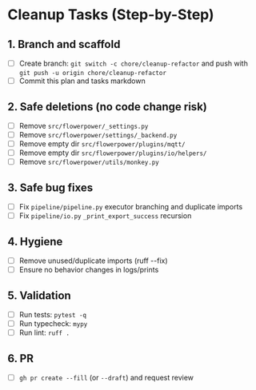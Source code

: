  # Cleanup Tasks (Step-by-Step)
 
 ## 1. Branch and scaffold
 - [ ] Create branch: `git switch -c chore/cleanup-refactor` and push with `git push -u origin chore/cleanup-refactor`
 - [ ] Commit this plan and tasks markdown
 
 ## 2. Safe deletions (no code change risk)
 - [ ] Remove `src/flowerpower/_settings.py`
 - [ ] Remove `src/flowerpower/settings/_backend.py`
 - [ ] Remove empty dir `src/flowerpower/plugins/mqtt/`
 - [ ] Remove empty dir `src/flowerpower/plugins/io/helpers/`
 - [ ] Remove `src/flowerpower/utils/monkey.py`
 
 ## 3. Safe bug fixes
 - [ ] Fix `pipeline/pipeline.py` executor branching and duplicate imports
 - [ ] Fix `pipeline/io.py` `_print_export_success` recursion
 
 ## 4. Hygiene
 - [ ] Remove unused/duplicate imports (ruff --fix)
 - [ ] Ensure no behavior changes in logs/prints
 
 ## 5. Validation
 - [ ] Run tests: `pytest -q`
 - [ ] Run typecheck: `mypy`
 - [ ] Run lint: `ruff .`
 
 ## 6. PR
 - [ ] `gh pr create --fill` (or `--draft`) and request review
 
